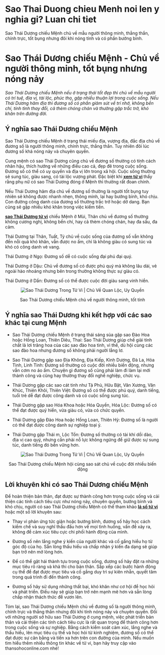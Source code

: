 <h1 ><strong>Sao Thai Duong chieu Menh noi len y nghia gi? Luan chi tiet</strong></h1>

<p >Sao Thái Dương chiếu Mệnh chủ về mẫu người thông minh, thẳng thắn, chính trực, tốt bụng nhưng đôi khi nóng tính và có phần bướng bỉnh.</p>

<h1 ><strong>Sao Thái Dương chiếu Mệnh - Chủ về người thông minh, tốt bụng nhưng nóng nảy</strong></h1>

<p ><em>Sao Thái Dương chiếu Mệnh nếu ở trạng thái tốt đẹp thì chủ về mẫu người có trí tuệ, địa vị, tài lộc, phúc thọ, gặp nhiều thuận lợi trong cuộc sống. Nếu Thái Dương hãm địa thì đương số có phần giảm sút về trí nhớ, không bền chí, tính tình thay đổi, cả thèm chóng chán và thường gặp trắc trở, khó khăn trên đường đời.</em></p>

<h2 ><strong>Ý nghĩa sao Thái Dương chiếu Mệnh&nbsp;</strong></h2>

<p >Sao Thái Dương chiếu Mệnh ở trạng thái miếu địa, vượng địa, đắc địa chủ về đương số là người thông minh, chính trực, thẳng thắn. Tuy nhiên đôi lúc đương số khá nóng nảy và chuyên quyền.</p>

<p >Cung mệnh có sao Thái Dương cũng chủ về đương số thường có tính cách nhân hậu, thích hướng về những điều cao cả, đẹp đẽ trong cuộc sống. Đương số có thể có uy quyền và địa vị lớn trong xã hội. Cuộc sống thường sẽ sung túc, giàu sang, có tài lộc vượng phát. Đặc biệt khi <strong><a class="in-cell-link" href="https://thansohoconline.com/lap-la-so-tu-vi" target="_blank">xem tử vi</a>&nbsp;</strong>thấy rằng&nbsp;phụ nữ có sao Thái Dương đóng ở Mệnh thì thường rất đoan chính.</p>

<p >Nếu Thái Dương hãm địa chủ về đương số thường là người tốt bụng tuy nhiên sẽ không được nhanh nhẹn, thông minh, lại hay bướng bỉnh, khó chịu. Con đường công danh của đương số thường trắc trở hoặc dở dang. Bạn cũng sẽ gặp nhiều khó khăn trong việc kiếm tiền.</p>

<p ><strong><a class="in-cell-link" href="https://thansohoconline.com/sao-thai-duong.html" target="_blank">sao Thái Dương tử vi</a></strong> chiếu Mệnh ở Mùi, Thân chủ về đương số thường không cương nghị, không bền chí, hay cả thèm chóng chán, hay đa sầu, đa cảm.</p>

<p >Thái Dương tại Thân, Tuất, Tý chủ về cuộc sống của đương số vẫn không đến nỗi quá khó khăn, vẫn được no ấm, chỉ là không giàu có sung túc và khó có công danh vẻ vang.</p>

<p >Thái Dương ở Ngọ: Đương số dễ có cuộc sống đại phú đại quý.</p>

<p >Thái Dương ở Dậu: Chủ về đương số có được phú quý mà không lâu dài, vẻ ngoài hào nhoáng nhưng bên trong thường không thực sự giàu có.</p>

<p >Thái Dương ở Dần: Đương số có thể được cuộc đời giàu sang vinh hiển.</p>

<p  style="text-align: center;"><img alt="Sao Thái Dương Trong Tử Vi | Chủ Về Quan Lộc, Uy Quyền" src="https://thansohoconline.com/wp-content/uploads/2023/05/thai-duong.jpg" /></p>

<p  style="text-align: center;">Sao Thái Dương chiếu Mệnh chủ về người thông minh, tốt tính</p>

<h2 ><strong>Ý nghĩa sao Thái Dương khi kết hợp với các sao khác tại cung Mệnh</strong></h2>

<ul>
	<li >
	<p >Sao Thái Dương chiếu Mệnh ở trạng thái sáng sủa gặp sao Đào Hoa hoặc Hồng Loan, Thiên Diêu, Thai: Sao Thái Dương giúp chế giải tính chất lả lơi trăng hoa của các sao đào hoa tinh, vì thế, dù hội cùng các sao đào hoa nhưng đương số không phải người lẳng lơ.</p>
	</li>
	<li >
	<p >Sao Thái Dương gặp sao Địa Không, Địa Kiếp, Kình Dương, Đà La, Hỏa Tinh, Linh Tinh: Đương số thường có cuộc đời nhiều biến động, nhưng vẫn cơm no áo ấm. Chuyện gì đương số cũng phải làm đi làm lại mới thành công và cũng hay thường thay đổi nghề nghiệp, chức vụ.</p>
	</li>
	<li >
	<p >Thái Dương gặp các sao cát tinh như Tả Phù, Hữu Bật, Văn Xương, Văn Khúc, Thiên Khôi, Thiên Việt: Đương số có thể được phú quý, danh tiếng, tuổi trẻ dễ đạt được công danh và có cuộc sống sung túc.</p>
	</li>
	<li >
	<p >Thái Dương gặp sao Hóa Khoa hoặc Hóa Quyền, Hóa Lộc: Đương số có thể đạt được quý hiển, vừa giàu có, vừa có chức quyền.</p>
	</li>
	<li >
	<p >Thái Dương gặp Đào Hoa hoặc Hồng Loan, Thiên Hỷ: Đương số là người có thể đạt được công danh sự nghiệp toại ý.</p>
	</li>
	<li >
	<p >Thái Dương gặp Thái  m, Lộc Tồn: Đương số thường có tài khí dồi dào, địa vị cao quý, nhưng cần phải nỗ lực không ngừng để giữ được sự sung túc, danh tiếng đó bền vững hơn.</p>
	</li>
</ul>

<p  style="text-align: center;"><img alt="Sao Thái Dương Trong Tử Vi | Chủ Về Quan Lộc, Uy Quyền" src="https://thansohoconline.com/wp-content/uploads/2023/05/sao-thai-duong-1.jpg" /></p>

<p  style="text-align: center;">Sao Thái Dương chiếu Mệnh hội cùng sao sát chủ về cuộc đời nhiều biến động</p>

<h2 ><strong>Lời khuyên khi có sao Thái Dương chiếu Mệnh</strong></h2>

<p >Để hoàn thiện bản thân, đạt được sự thành công hơn trong cuộc sống và cải thiện các tính cách tiêu cực như nóng nảy, chuyên quyền, bướng bỉnh và khó chịu, người có sao Thái Dương chiếu Mệnh có thể tham khảo&nbsp;<strong><a class="in-cell-link" href="https://m.facebook.com/laplasotuvithansohoconline/" target="_blank">lá số tử vi</a></strong> hoặc&nbsp;một số lời khuyên sau:</p>

<ul>
	<li >
	<p >Thay vì phản ứng tức giận hoặc bướng bỉnh, đương số hãy học cách kiềm chế và suy nghĩ thấu đấu hơn về mọi tình huống, vấn đề xảy ra, không để cảm xúc tiêu cực chi phối hành động của mình.&nbsp;</p>
	</li>
	<li >
	<p >Đương số nên lắng nghe ý kiến của người khác và cố gắng hiểu họ từ góc độ của họ. Sẵn lòng thấu hiểu và chấp nhận ý kiến đa dạng sẽ giúp bạn trở nên mở lòng hơn.</p>
	</li>
	<li >
	<p >Để có thể gặt hái thành tựu trong cuộc sống, đương số hãy đặt ra những mục tiêu rõ ràng và khả thi cho bản thân. Sắp xếp các bước hành động cụ thể để đạt được mục tiêu và cố gắng duy trì sự kiên nhẫn, quyết tâm trong quá trình đi đến thành công.</p>
	</li>
	<li >
	<p >Đương số hãy sử dụng những thất bại, khó khăn như cơ hội để học hỏi và phát triển. Điều này sẽ giúp bạn trở nên mạnh mẽ hơn và sẵn lòng chấp nhận thách thức để vươn lên.</p>
	</li>
</ul>

<p >Tóm lại, sao Thái Dương chiếu Mệnh chủ về đương số là người thông minh, chính trực và thẳng thắn nhưng đôi khi tính nóng nảy và chuyên quyền. Đối với những người sở hữu sao Thái Dương ở cung mệnh, việc phát triển bản thân và cải thiện các tính cách tiêu cực là rất quan trọng để thành công hơn trong cuộc sống và sự nghiệp. Bằng cách kiểm soát cảm xúc, lắng nghe và thấu hiểu, lên mục tiêu cụ thể và học hỏi từ kinh nghiệm, đương số có thể đạt được sự cân bằng và tiến xa hơn trên con đường của mình. Nếu muốn tìm hiểu thêm nhiều thông tin khác về tử vi, bạn hãy truy cập vào thansohoconline.com nhé!</p>
